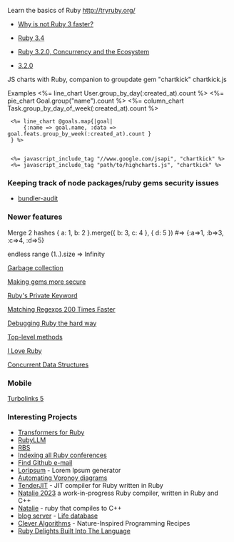 Learn the basics of Ruby
http://tryruby.org/

+ [Why is not Ruby 3 faster?](https://www.fastruby.io/blog/ruby/performance/why-wasnt-ruby-3-faster.html)
+ [Ruby 3.4](https://blog.sinjakli.co.uk/2025/01/01/ruby-3-4-highlights/)

+ [Ruby 3.2.0, Concurrency and the Ecosystem](https://kirshatrov.com/2021/01/06/ruby-concurrency-and-ecosystem/)
+ [3.2.0](https://docs.ruby-lang.org/en/master/NEWS_md.html#label-NEWS+for+Ruby+3.2.0)


JS charts with Ruby, companion to groupdate
gem "chartkick"
chartkick.js

Examples
     <%= line_chart User.group_by_day(:created_at).count %>
     <%= pie_chart Goal.group("name").count %>
     <%= column_chart Task.group_by_day_of_week(:created_at).count %>

     <%= line_chart @goals.map{|goal|
         {:name => goal.name, :data => goal.feats.group_by_week(:created_at).count }
     } %>


     <%= javascript_include_tag "//www.google.com/jsapi", "chartkick" %>
     <%= javascript_include_tag "path/to/highcharts.js", "chartkick" %>


### Keeping track of node packages/ruby gems security issues
+ [bundler-audit](https://github.com/rubysec/bundler-audit)

### Newer features
 Merge 2 hashes
     { a: 1, b: 2 }.merge({ b: 3, c: 4 }, { d: 5 }) #=> {:a=>1, :b=>3, :c=>4, :d=>5}
     
endless range
    (1..).size => Infinity
    
    
[Garbage collection](https://jemma.dev/blog/gc-mark-and-sweep)

[Making gems more secure](https://blog.rubygems.org/2022/06/13/making-packages-more-secure.html)

[Ruby's Private Keyword](https://blog.jez.io/ruby-private/)

[Matching Regexps 200 Times Faster](https://eregon.me/blog/2025/03/14/matching-regexps-200-times-faster.html)

[Debugging Ruby the hard way](https://www.aha.io/engineering/articles/debugging-ruby-the-hard-way)

[Top-level methods](https://zverok.space/blog/2024-10-21-global_functions.html)

[I Love Ruby](https://eliseshaffer.com/2023/12/18/i-love-ruby/)

[Concurrent Data Structures](https://iliabylich.github.io/ruby-ractors-and-lock-free-data-structures/)
  
    
### Mobile

[Turbolinks 5](https://www.youtube.com/watch?v=SWEts0rlezA&app=desktop)

### Interesting Projects
+ [Transformers for Ruby](https://github.com/ankane/transformers-ruby)
+ [RubyLLM](https://github.com/crmne/ruby_llm)
+ [RBS](https://developer.squareup.com/blog/the-state-of-ruby-3-typing/)
+ [Indexing all Ruby conferences](https://www.rubyvideo.dev/)
+ [Find Github e-mail](https://github.com/jemmaissroff/find_github_email)
+ [Loripsum](https://github.com/raulpopadineti/homebrew-loripsum) - Lorem Ipsum generator
+ [Automating Voronoy diagrams](https://github.com/mike-bourgeous/mb-geometry)
+ [TenderJIT](https://github.com/tenderlove/tenderjit) -  JIT compiler for Ruby written in Ruby
+ [Natalie 2023](https://github.com/natalie-lang/natalie) a work-in-progress Ruby compiler, written in Ruby and C++
+ [Natalie](https://github.com/seven1m/natalie) - ruby that compiles to C++
+ [blog server](https://github.com/KrauseFx/krausefx.com) - [Life database](https://krausefx.com//blog/how-i-put-my-whole-life-into-a-single-database) 
+ [Clever Algorithms](https://github.com/clever-algorithms/CleverAlgorithms) - Nature-Inspired Programming Recipes
+ [Ruby Delights Built Into The Language](https://technology.doximity.com/articles/ruby-delights-built-into-the-language)
